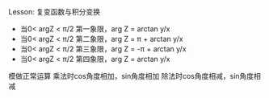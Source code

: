Lesson: 复变函数与积分变换

* 当0< argZ < π/2 第一象限，arg Z = arctan y/x
* 当0< argZ < π/2 第二象限，arg Z = π + arctan y/x
* 当0< argZ < π/2 第三象限，arg Z = -π + arctan y/x
* 当0< argZ < π/2 第四象限，arg Z = arctan y/x

模做正常运算
乘法时cos角度相加，sin角度相加
除法时cos角度相减，sin角度相减

